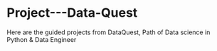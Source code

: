 # Project---Data-Quest
Here are the guided projects from DataQuest, Path of Data science in Python & Data Engineer
